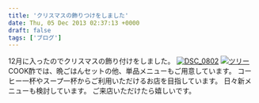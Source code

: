 ```yaml
---
title: 'クリスマスの飾りつけをしました'
date: Thu, 05 Dec 2013 02:37:13 +0000
draft: false
tags: ['ブログ']
---
```


12月に入ったのでクリスマスの飾り付けをしました。 [![DSC_0802](//cafe-cooks.com/images/2013/12/DSC_0802-768x1024.jpg)](//cafe-cooks.com/images/2013/12/DSC_0802.jpg) [![ツリー](//cafe-cooks.com/images/2013/12/ツリー-1024x1024.jpg)](//cafe-cooks.com/images/2013/12/ツリー.jpg) COOK酢では、晩ごはんセットの他、単品メニューもご用意しています。 コーヒー一杯やスープ一杯からご利用いただけるお店を目指しています。 日々新メニューも検討しています。 ご来店いただけたら嬉しいです。